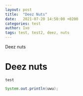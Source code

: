 ```yaml
---
layout: post
title:  "Deez Nuts"
date:   2021-07-20 14:50:00 +0200
categories: test
author: Ixo
tags: test, test2, deez, nuts
---
```


Deez nuts

# Deez nuts

`test`

```java
System.out.println(uwu);
```
